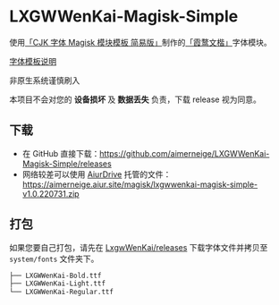 # LXGWWenKai-Magisk-Simple

使用[「CJK 字体 Magisk 模块模板 简易版」](https://github.com/lxgw/simple-cjk-font-magisk-module-template)制作的[「霞鹜文楷」](https://github.com/lxgw/LxgwWenKai)字体模块。

[字体模板说明](README-lxgw.md)

非原生系统谨慎刷入

本项目不会对您的 **设备损坏** 及 **数据丢失** 负责，下载 release 视为同意。

## 下载

- 在 GitHub 直接下载：<https://github.com/aimerneige/LXGWWenKai-Magisk-Simple/releases>
- 网络较差可以使用 [AiurDrive](https://github.com/AiursoftWeb/AiurDrive) 托管的文件：<https://aimerneige.aiur.site/magisk/lxgwwenkai-magisk-simple-v1.0.220731.zip>

## 打包 

如果您要自己打包，请先在 [LxgwWenKai/releases](https://github.com/lxgw/LxgwWenKai/releases) 下载字体文件并拷贝至 `system/fonts` 文件夹下。

```bash
├── LXGWWenKai-Bold.ttf
├── LXGWWenKai-Light.ttf
└── LXGWWenKai-Regular.ttf
```
